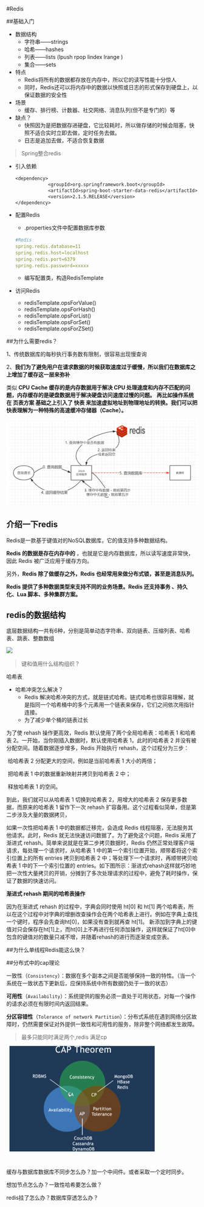 #Redis

##基础入门

* 数据结构
  * 字符串——strings
  * 哈希——hashes
  * 列表——lists (lpush rpop lindex lrange )
  * 集合——sets
* 特点
  * Redis将所有的数据都存放在内存中，所以它的读写性能十分惊人
  * 同时，Redis还可以将内存中的数据以快照或日志的形式保存到硬盘上，以保证数据的安全性
* 场景
  * 缓存、排行榜、计数器、社交网络、消息队列(但不是专门的）等
* 缺点？
  * 快照因为是把数据存进硬盘，它比较耗时，所以做存储的时候会阻塞，快照不适合实时立即去做，定时任务去做。
  * 日志是追加去做，不适合恢复数据

> Spring整合redis

* 引入依赖

  ```
  <dependency>
              <groupId>org.springframework.boot</groupId>
              <artifactId>spring-boot-starter-data-redis</artifactId>
              <version>2.1.5.RELEASE</version>
  </dependency>
  ```

* 配置Redis

  * .properties文件中配置数据库参数

  ```yml
  #Redis
  spring.redis.database=11
  spring.redis.host=localhost
  spring.redis.port=6379
  spring.redis.password=xxxxx
  ```

  * 编写配置类，构造RedisTemplate

* 访问Redis

  * redisTemplate.opsForValue()
  * redisTemplate.opsForHash()
  * redisTemplate.opsForList()
  * redisTemplate.opsForSet()
  * redisTemplate.opsForZSet()

##为什么需要redis？

1、传统数据库的每秒执行事务数有限制，很容易出现慢查询

2、**我们为了避免用户在请求数据的时候获取速度过于缓慢，所以我们在数据库之上增加了缓存这一层来弥补**

类似 **CPU Cache 缓存的是内存数据用于解决 CPU 处理速度和内存不匹配的问题，内存缓存的是硬盘数据用于解决硬盘访问速度过慢的问题。** **再比如操作系统在 页表方案 基础之上引入了 快表 来加速虚拟地址到物理地址的转换。我们可以把快表理解为一种特殊的高速缓冲存储器（Cache）。**

![image-20201121201529996](images\image-20201121201529996.png)

## 介绍一下redis

Redis是一款基于键值对的NoSQL数据库，它的值支持多种数据结构。

**Redis 的数据是存在内存中的** ，也就是它是内存数据库，所以读写速度非常快，因此 Redis 被广泛应用于缓存方向。

另外，**Redis 除了做缓存之外，Redis 也经常用来做分布式锁，甚至是消息队列。**

**Redis 提供了多种数据类型来支持不同的业务场景。Redis 还支持事务 、持久化、Lua 脚本、多种集群方案。**

## redis的数据结构

底层数据结构一共有6种，分别是简单动态字符串、双向链表、压缩列表、哈希表、跳表、整数数组

![](C:\Users\11468\Desktop\Study\Note\images\1126.jpg)

> 键和值用什么结构组织？

哈希表

* 哈希冲突怎么解决？
  * Redis 解决哈希冲突的方式，就是链式哈希。链式哈希也很容易理解，就是指同一个哈希桶中的多个元素用一个链表来保存，它们之间依次用指针连接。
  * 为了减少单个桶的链表过长

为了使 rehash 操作更高效，Redis 默认使用了两个全局哈希表：哈希表 1 和哈希表 2。一开始，当你刚插入数据时，默认使用哈希表 1，此时的哈希表 2 并没有被分配空间。随着数据逐步增多，Redis 开始执行 rehash，这个过程分为三步：

​    给哈希表 2 分配更大的空间，例如是当前哈希表 1 大小的两倍；

​    把哈希表 1 中的数据重新映射并拷贝到哈希表 2 中；

​    释放哈希表 1 的空间。

到此，我们就可以从哈希表 1 切换到哈希表 2，用增大的哈希表 2 保存更多数据，而原来的哈希表 1 留作下一次 rehash 扩容备用。这个过程看似简单，但是第二步涉及大量的数据拷贝，

如果一次性把哈希表 1 中的数据都迁移完，会造成 Redis 线程阻塞，无法服务其他请求。此时，Redis 就无法快速访问数据了。为了避免这个问题，Redis 采用了渐进式 rehash。简单来说就是在第二步拷贝数据时，Redis 仍然正常处理客户端请求，每处理一个请求时，从哈希表 1 中的第一个索引位置开始，顺带着将这个索引位置上的所有 entries 拷贝到哈希表 2 中；等处理下一个请求时，再顺带拷贝哈希表 1 中的下一个索引位置的 entries。如下图所示：渐进式rehash这样就巧妙地把一次性大量拷贝的开销，分摊到了多次处理请求的过程中，避免了耗时操作，保证了数据的快速访问。

**渐进式 rehash 期间的哈希表操作**

因为在渐进式 rehash 的过程中，字典会同时使用 ht[0] 和 ht[1] 两个哈希表，所以在这个过程中对字典的增删改查操作会在两个哈希表上进行。例如在字典上查找一个键时，程序会先查询ht[0]，如果没有查到就再查 ht[1]。
 新添加到字典上的键值对只会保存在ht[1]上，而ht[0]上不再进行任何添加操作，这样就保证了ht[0]中包含的键值对的数量只减不增，并随着rehash的进行而逐渐变成空表。

##为什么单线程Redis能这么快？





##分布式中的cap理论

一致性（`Consistency`）：数据在多个副本之间是否能够保持一致的特性。（当一个系统在一致状态下更新后，应保持系统中所有数据仍处于一致的状态）

**可用性**（`Availability`）：系统提供的服务必须一直处于可用状态，对每一个操作的请求必须在有限时间内返回结果。

**分区容错性**（`Tolerance of network Partition`）：分布式系统在遇到网络分区故障时，仍然需要保证对外提供一致性和可用性的服务，除非整个网络都发生故障。

> 最多只能同时满足两个,redis 满足cp

![image-20201125105632480](\images\image-20201125105632480.png)































##


#

缓存与数据库数据库不同步怎么办？加一个中间件。或者采取一个定时同步。

想加节点怎么办？一致性哈希要怎么做？

redis挂了怎么办？数据库穿透怎么办？



